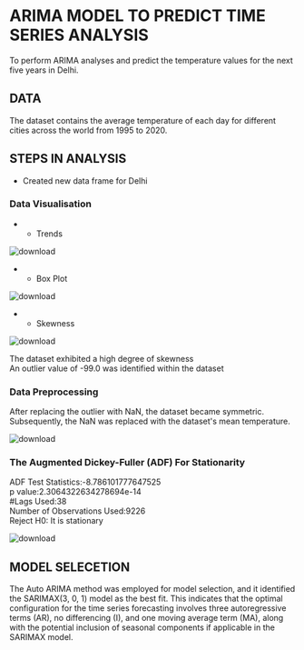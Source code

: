 # ARIMA MODEL TO PREDICT TIME SERIES ANALYSIS
To perform ARIMA analyses and predict the temperature values for the next five years in Delhi.

## DATA 

The dataset contains the average temperature of each day for different cities across the world from 1995 to 2020. 

## STEPS IN ANALYSIS

- Created new data frame for Delhi
### Data Visualisation
- - Trends
  
![download](https://github.com/sidiquegithub/ML-MODEL-TIME-SERIES-ANALYSIS/assets/110783832/635a81ca-fb74-4669-839f-9e0afde4945f)

- - Box Plot

![download](https://github.com/sidiquegithub/ML-MODEL-TIME-SERIES-ANALYSIS/assets/110783832/a7936a29-b016-41f6-b895-a81122e192f7)

- - Skewness

![download](https://github.com/sidiquegithub/ML-MODEL-TIME-SERIES-ANALYSIS/assets/110783832/ffd2eda0-05c1-46d0-a56c-4e2ed95ea7a6)

The dataset exhibited a high degree of skewness
<br>
An outlier value of -99.0 was identified within the dataset

### Data Preprocessing

After replacing the outlier with NaN, the dataset became symmetric. Subsequently, the NaN was replaced with the dataset's mean temperature. 

![download](https://github.com/sidiquegithub/ML-MODEL-TIME-SERIES-ANALYSIS/assets/110783832/818682b6-bdc2-4e78-8ab3-90fef83ba361) 

### The Augmented Dickey-Fuller (ADF) For Stationarity

ADF Test Statistics:-8.786101777647525
<br>
p value:2.3064322634278694e-14
<br>
#Lags Used:38
<br>
Number of Observations Used:9226
<br>
Reject H0: It is stationary


![download](https://github.com/sidiquegithub/ML-MODEL-TIME-SERIES-ANALYSIS/assets/110783832/97abc29b-c5a3-4445-a7a0-be454acf0bbc) 


## MODEL SELECETION 

The Auto ARIMA method was employed for model selection, and it identified the SARIMAX(3, 0, 1) model as the best fit. This indicates that the optimal configuration for the time series forecasting involves three autoregressive terms (AR), no differencing (I), and one moving average term (MA), along with the potential inclusion of seasonal components if applicable in the SARIMAX model.

